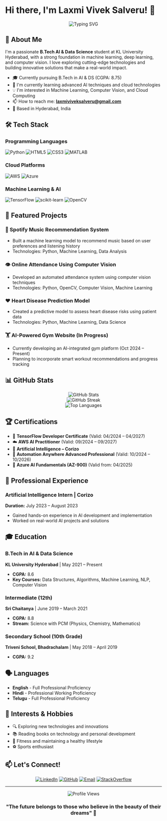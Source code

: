 # Hi there, I'm Laxmi Vivek Salveru! 👋

<div align="center">
  <img src="https://readme-typing-svg.herokuapp.com?font=Fira+Code&pause=1000&color=36BCF7&center=true&vCenter=true&width=435&lines=AI+%26+Data+Science+Student;Machine+Learning+Enthusiast;Cloud+Computing+Professional;Full+Stack+Developer" alt="Typing SVG" />
</div>

## 🚀 About Me

I'm a passionate **B.Tech AI & Data Science** student at KL University Hyderabad, with a strong foundation in machine learning, deep learning, and computer vision. I love exploring cutting-edge technologies and building innovative solutions that make a real-world impact.

- 🎓 Currently pursuing B.Tech in AI & DS (CGPA: 8.75)
- 🌱 I'm currently learning advanced AI techniques and cloud technologies
- 💡 I'm interested in Machine Learning, Computer Vision, and Cloud Computing
- 📫 How to reach me: **laxmiviveksalveru@gmail.com**
- 📍 Based in Hyderabad, India

## 🛠️ Tech Stack

### Programming Languages
![Python](https://img.shields.io/badge/Python-3776AB?style=for-the-badge&logo=python&logoColor=white)
![HTML5](https://img.shields.io/badge/HTML5-E34F26?style=for-the-badge&logo=html5&logoColor=white)
![CSS3](https://img.shields.io/badge/CSS3-1572B6?style=for-the-badge&logo=css3&logoColor=white)
![MATLAB](https://img.shields.io/badge/MATLAB-0076A8?style=for-the-badge&logo=mathworks&logoColor=white)

### Cloud Platforms
![AWS](https://img.shields.io/badge/AWS-232F3E?style=for-the-badge&logo=amazon-aws&logoColor=white)
![Azure](https://img.shields.io/badge/Microsoft_Azure-0089D0?style=for-the-badge&logo=microsoft-azure&logoColor=white)

### Machine Learning & AI
![TensorFlow](https://img.shields.io/badge/TensorFlow-FF6F00?style=for-the-badge&logo=tensorflow&logoColor=white)
![scikit-learn](https://img.shields.io/badge/scikit--learn-F7931E?style=for-the-badge&logo=scikit-learn&logoColor=white)
![OpenCV](https://img.shields.io/badge/OpenCV-27338e?style=for-the-badge&logo=OpenCV&logoColor=white)

## 🚀 Featured Projects

### 🎵 Spotify Music Recommendation System
- Built a machine learning model to recommend music based on user preferences and listening history
- Technologies: Python, Machine Learning, Data Analysis

### 👁️ Online Attendance Using Computer Vision
- Developed an automated attendance system using computer vision techniques
- Technologies: Python, OpenCV, Computer Vision, Machine Learning

### ❤️ Heart Disease Prediction Model
- Created a predictive model to assess heart disease risks using patient data
- Technologies: Python, Machine Learning, Data Science

### 🏋️ AI-Powered Gym Website (In Progress)
- Currently developing an AI-integrated gym platform (Oct 2024 – Present)
- Planning to incorporate smart workout recommendations and progress tracking

## 📊 GitHub Stats

<div align="center">
  <img src="https://github-readme-stats.vercel.app/api?username=laxmiviveksalveru&show_icons=true&theme=radical" alt="GitHub Stats" />
</div>

<div align="center">
  <img src="https://github-readme-streak-stats.herokuapp.com/?user=laxmiviveksalveru&theme=radical" alt="GitHub Streak" />
</div>

<div align="center">
  <img src="https://github-readme-stats.vercel.app/api/top-langs/?username=laxmiviveksalveru&layout=compact&theme=radical" alt="Top Languages" />
</div>

## 🏆 Certifications

- 🥇 **TensorFlow Developer Certificate** (Valid: 04/2024 – 04/2027)
- ☁️ **AWS AI Practitioner** (Valid: 09/2024 – 09/2027)
- 🤖 **Artificial Intelligence – Corizo**
- 🔧 **Automation Anywhere Advanced Professional** (Valid: 10/2024 – 10/2026)
- 📘 **Azure AI Fundamentals (AZ-900)** (Valid from: 04/2025)

## 💼 Professional Experience

### Artificial Intelligence Intern | Corizo
**Duration:** July 2023 – August 2023
- Gained hands-on experience in AI development and implementation
- Worked on real-world AI projects and solutions

## 🎓 Education

### B.Tech in AI & Data Science
**KL University Hyderabad** | May 2021 – Present
- **CGPA:** 8.6
- **Key Courses:** Data Structures, Algorithms, Machine Learning, NLP, Computer Vision

### Intermediate (12th)
**Sri Chaitanya** | June 2019 – March 2021
- **CGPA:** 8.8
- **Stream:** Science with PCM (Physics, Chemistry, Mathematics)

### Secondary School (10th Grade)
**Triveni School, Bhadrachalam** | May 2018 – April 2019
- **CGPA:** 9.2

## 🗣️ Languages

- **English** - Full Professional Proficiency
- **Hindi** - Professional Working Proficiency
- **Telugu** - Full Professional Proficiency

## 🎯 Interests & Hobbies

- 🔍 Exploring new technologies and innovations
- 📚 Reading books on technology and personal development
- 💪 Fitness and maintaining a healthy lifestyle
- ⚽ Sports enthusiast

## 📫 Let's Connect!

<div align="center">
  
[![LinkedIn](https://img.shields.io/badge/LinkedIn-0077B5?style=for-the-badge&logo=linkedin&logoColor=white)](https://linkedin.com/in/laxmi-vivek-52558a232)
[![GitHub](https://img.shields.io/badge/GitHub-100000?style=for-the-badge&logo=github&logoColor=white)](https://github.com/laxmiviveksalveru)
[![Email](https://img.shields.io/badge/Email-D14836?style=for-the-badge&logo=gmail&logoColor=white)](mailto:laxmiviveksalveru@gmail.com)
[![StackOverflow](https://img.shields.io/badge/Stack_Overflow-FE7A16?style=for-the-badge&logo=stack-overflow&logoColor=white)](https://stackoverflow.com)

</div>

---

<div align="center">
  <img src="https://komarev.com/ghpvc/?username=laxmiviveksalveru&color=blueviolet&style=flat-square&label=Profile+Views" alt="Profile Views" />
</div>

<div align="center">
  
### "The future belongs to those who believe in the beauty of their dreams" 💫

</div>

